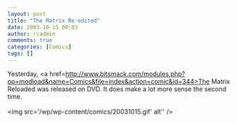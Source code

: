 ```yaml
---
layout: post
title: "The Matrix Re-edited"
date: 2003-10-15 00:03
author: rcadmin
comments: true
categories: [Comics]
tags: []
---
```

Yesterday, <a href=http://www.bitsmack.com/modules.php?op=modload&name=Comics&file=index&action=comic&id=344>The Matrix Reloaded</a> was released on DVD. It does make a lot more sense the second time.<Br><br><!--more--><img src='/wp/wp-content/comics/20031015.gif' alt'' />
